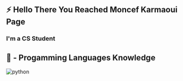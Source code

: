 ## :zap: Hello There You Reached Moncef Karmaoui Page

  ### I'm a CS Student 

## :tada: - Progamming Languages Knowledge
  <img href="https://www.downloadclipart.net/large/python-png-file.png" alt="python"/>

